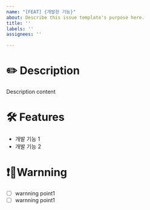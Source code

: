 ```yaml
---
name: "[FEAT] {개발한 기능}"
about: Describe this issue template's purpose here.
title: ''
labels: ''
assignees: ''

---
```


# ✏️ Description
Description content

# 🛠 Features
- 개발 기능 1
- 개발 기능 2

# ❗️Warnning
- [ ] warnning point1
- [ ] warnning point1
